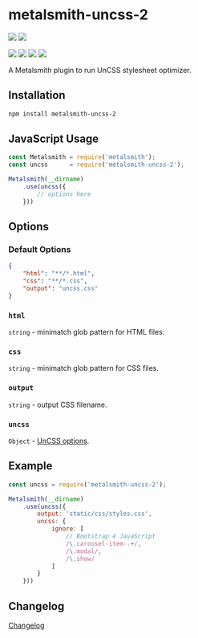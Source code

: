 # metalsmith-uncss-2

[![](https://badgen.net/npm/v/metalsmith-uncss-2?icon=npm)](https://www.npmjs.com/package/metalsmith-uncss-2)
[![](https://badgen.net/npm/dw/metalsmith-uncss-2?icon=npm)](https://www.npmjs.com/package/metalsmith-uncss-2)

[![](https://badgen.net/badge/emmercm/metalsmith-uncss-2/purple?icon=github)](https://github.com/emmercm/metalsmith-uncss-2)
[![](https://badgen.net/circleci/github/emmercm/metalsmith-uncss-2/master?icon=circleci)](https://github.com/emmercm/metalsmith-uncss-2/blob/master/.circleci/config.yml)
[![](https://codecov.io/gh/emmercm/metalsmith-uncss-2/branch/master/graph/badge.svg)](https://codecov.io/gh/emmercm/metalsmith-uncss-2)
[![](https://badgen.net/github/license/emmercm/metalsmith-uncss-2?color=grey)](https://github.com/emmercm/metalsmith-uncss-2/blob/master/LICENSE)

A Metalsmith plugin to run UnCSS stylesheet optimizer.

## Installation

```bash
npm install metalsmith-uncss-2
```

## JavaScript Usage

```javascript
const Metalsmith = require('metalsmith');
const uncss      = require('metalsmith-uncss-2');

Metalsmith(__dirname)
    .use(uncss({
        // options here
    }))
```

## Options

### Default Options

```json
{
    "html": "**/*.html",
    "css": "**/*.css",
    "output": "uncss.css"
}
```

### `html`

`string` - minimatch glob pattern for HTML files.

### `css`

`string` - minimatch glob pattern for CSS files.

### `output`

`string` - output CSS filename.

### `uncss`

`Object` - [UnCSS options](https://github.com/uncss/uncss#usage).

## Example

```javascript
const uncss = require('metalsmith-uncss-2');

Metalsmith(__dirname)
    .use(uncss({
        output: 'static/css/styles.css',
        uncss: {
            ignore: [
                // Bootstrap 4 JavaScript
                /\.carousel-item-.+/,
                /\.modal/,
                /\.show/
            ]
        }
    }))
```

## Changelog

[Changelog](./CHANGELOG.md)
